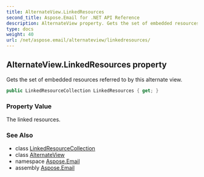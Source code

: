```yaml
---
title: AlternateView.LinkedResources
second_title: Aspose.Email for .NET API Reference
description: AlternateView property. Gets the set of embedded resources referred to by this alternate view
type: docs
weight: 40
url: /net/aspose.email/alternateview/linkedresources/
---
```

## AlternateView.LinkedResources property

Gets the set of embedded resources referred to by this alternate view.

```csharp
public LinkedResourceCollection LinkedResources { get; }
```

### Property Value

The linked resources.

### See Also

* class [LinkedResourceCollection](../../linkedresourcecollection/)
* class [AlternateView](../)
* namespace [Aspose.Email](../../alternateview/)
* assembly [Aspose.Email](../../../)


